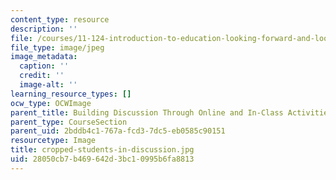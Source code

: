 ```yaml
---
content_type: resource
description: ''
file: /courses/11-124-introduction-to-education-looking-forward-and-looking-back-on-education-fall-2011/28050cb7b469642d3bc10995b6fa8813_cropped-students-in-discussion.jpg
file_type: image/jpeg
image_metadata:
  caption: ''
  credit: ''
  image-alt: ''
learning_resource_types: []
ocw_type: OCWImage
parent_title: Building Discussion Through Online and In-Class Activities
parent_type: CourseSection
parent_uid: 2bddb4c1-767a-fcd3-7dc5-eb0585c90151
resourcetype: Image
title: cropped-students-in-discussion.jpg
uid: 28050cb7-b469-642d-3bc1-0995b6fa8813
---
```

